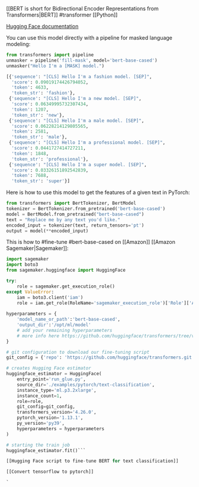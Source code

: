 [[BERT is short for Bidirectional Encoder Representations from Transformers|BERT]] #transformer [[Python]] 

[Hugging Face documentation](https://huggingface.co/bert-base-cased)

You can use this model directly with a pipeline for masked language modeling:

```python
from transformers import pipeline
unmasker = pipeline('fill-mask', model='bert-base-cased')
unmasker("Hello I'm a [MASK] model.")

[{'sequence': "[CLS] Hello I'm a fashion model. [SEP]",
  'score': 0.09019174426794052,
  'token': 4633,
  'token_str': 'fashion'},
 {'sequence': "[CLS] Hello I'm a new model. [SEP]",
  'score': 0.06349995732307434,
  'token': 1207,
  'token_str': 'new'},
 {'sequence': "[CLS] Hello I'm a male model. [SEP]",
  'score': 0.06228214129805565,
  'token': 2581,
  'token_str': 'male'},
 {'sequence': "[CLS] Hello I'm a professional model. [SEP]",
  'score': 0.0441727414727211,
  'token': 1848,
  'token_str': 'professional'},
 {'sequence': "[CLS] Hello I'm a super model. [SEP]",
  'score': 0.03326151892542839,
  'token': 7688,
  'token_str': 'super'}]
```



Here is how to use this model to get the features of a given text in PyTorch:

```python
from transformers import BertTokenizer, BertModel
tokenizer = BertTokenizer.from_pretrained('bert-base-cased')
model = BertModel.from_pretrained("bert-base-cased")
text = "Replace me by any text you'd like."
encoded_input = tokenizer(text, return_tensors='pt')
output = model(**encoded_input)
```

This is how to #fine-tune #bert-base-cased on [[Amazon]] [[Amazon Sagemaker|Sagemaker]]:

```python
import sagemaker
import boto3
from sagemaker.huggingface import HuggingFace

try:
	role = sagemaker.get_execution_role()
except ValueError:
	iam = boto3.client('iam')
	role = iam.get_role(RoleName='sagemaker_execution_role')['Role']['Arn']
		
hyperparameters = {
	'model_name_or_path':'bert-base-cased',
	'output_dir':'/opt/ml/model'
	# add your remaining hyperparameters
	# more info here https://github.com/huggingface/transformers/tree/v4.26.0/examples/pytorch/text-classification
}

# git configuration to download our fine-tuning script
git_config = {'repo': 'https://github.com/huggingface/transformers.git','branch': 'v4.26.0'}

# creates Hugging Face estimator
huggingface_estimator = HuggingFace(
	entry_point='run_glue.py',
	source_dir='./examples/pytorch/text-classification',
	instance_type='ml.p3.2xlarge',
	instance_count=1,
	role=role,
	git_config=git_config,
	transformers_version='4.26.0',
	pytorch_version='1.13.1',
	py_version='py39',
	hyperparameters = hyperparameters
)

# starting the train job
huggingface_estimator.fit()```

[[Hugging Face script to fine-tune BERT for text classification]]

[[Convert tensorflow to pytorch]]

`
